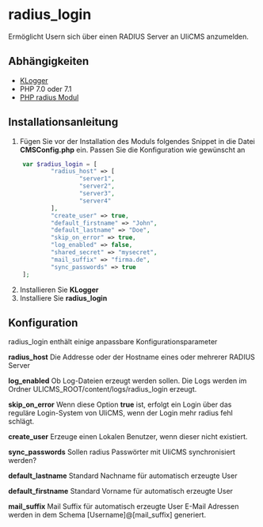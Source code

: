 # radius_login

Ermöglicht Usern sich über einen RADIUS Server an UliCMS anzumelden.

## Abhängigkeiten

* [KLogger](https://extend.ulicms.de/klogger.html)
* PHP 7.0 oder 7.1
* [PHP radius Modul](http://php.net/manual/de/book.radius.php)

## Installationsanleitung

1. Fügen Sie vor der Installation des Moduls folgendes Snippet in die Datei **CMSConfig.php** ein. Passen Sie die Konfiguration wie gewünscht an

```php
	var $radius_login = [ 
			"radius_host" => [ 
					"server1",
					"server2",
					"server3",
					"server4" 
			],
			"create_user" => true,
			"default_firstname" => "John",
			"default_lastname" => "Doe",
			"skip_on_error" => true,
			"log_enabled" => false,
			"shared_secret" => "mysecret",
			"mail_suffix" => "firma.de",
			"sync_passwords" => true 
	];
```

2. Installieren Sie **KLogger**
3. Installiere Sie **radius_login**

## Konfiguration

radius_login enthält einige anpassbare Konfigurationsparameter

**radius_host** Die Addresse oder der Hostname eines oder mehrerer RADIUS Server

**log_enabled** Ob Log-Dateien erzeugt werden sollen. Die Logs werden im Ordner ULICMS_ROOT/content/logs/radius_login erzeugt.

**skip_on_error** Wenn diese Option **true** ist, erfolgt ein Login über das reguläre Login-System von UliCMS, wenn der Login mehr radius fehl schlägt.

**create_user** Erzeuge einen Lokalen Benutzer, wenn dieser nicht existiert.

**sync_passwords**
Sollen radius Passwörter mit UliCMS synchronisiert werden?

**default_lastname**
Standard Nachname für automatisch erzeugte User

**default_firstname**
Standard Vorname für automatisch erzeugte User

**mail_suffix**
Mail Suffix für automatisch erzeugte User
E-Mail Adressen werden in dem Schema [Username]@[mail_suffix] generiert.